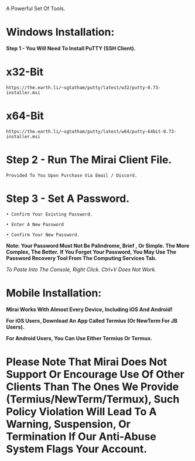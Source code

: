 A Powerful Set Of Tools.

# **Windows Installation:**

**Step 1 - You Will Need To Install PuTTY (SSH Client).**

# **x32-Bit**

```
https://the.earth.li/~sgtatham/putty/latest/w32/putty-0.73-installer.msi
```

# **x64-Bit**

```
https://the.earth.li/~sgtatham/putty/latest/w64/putty-64bit-0.73-installer.msi
```

# **Step 2 - Run The Mirai Client File.**

```Provided To You Upon Purchase Via Email / Discord.```

# **Step 3 - Set A Password.**

```
• Confirm Your Existing Password.

• Enter A New Password

• Confirm Your New Password.
```
**Note: Your Password Must Not Be Palindrome, Brief , Or Simple. The More Complex, The Better.**
**If You Forget Your Password, You May Use The Password Recovery Tool From The Computing Services Tab.**


*To Paste Into The Console, Right Click. Ctrl+V Does Not Work.*

# **Mobile Installation:**

**Mirai Works With Almost Every Device, Including iOS And Android!**

**For iOS Users, Download An App Called Termius (Or NewTerm For JB Users).**

**For Android Users, You Can Use Either Termius Or Termux.**

# **Please Note That Mirai Does Not Support Or Encourage Use Of Other Clients Than The Ones We Provide (Termius/NewTerm/Termux), Such Policy Violation Will Lead To A Warning, Suspension, Or Termination If Our Anti-Abuse System Flags Your Account.**
